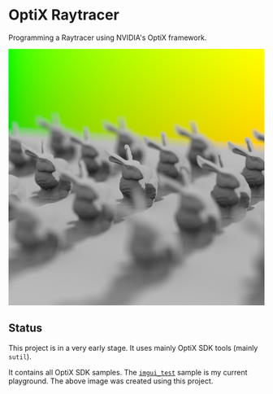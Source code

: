 # OptiX Raytracer

Programming a Raytracer using NVIDIA's OptiX framework.

![Last render](SDK/cover.png "Current state of the renderer")

## Status

This project is in a very early stage. It uses mainly OptiX SDK tools (mainly `sutil`).

It contains all OptiX SDK samples. The [`imgui_test`](SDK/imgui_test) sample is my current playground.
The above image was created using this project.
